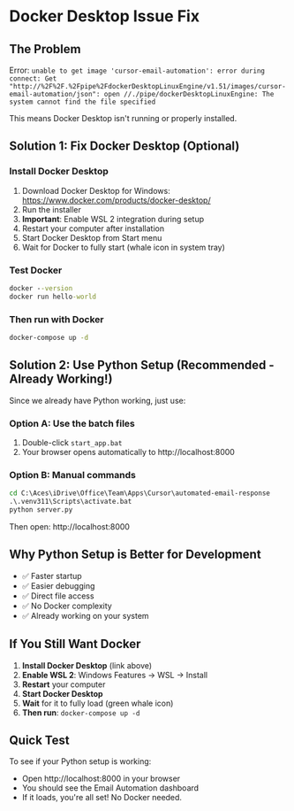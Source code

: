 # Docker Desktop Issue Fix

## The Problem
Error: `unable to get image 'cursor-email-automation': error during connect: Get "http://%2F%2F.%2Fpipe%2FdockerDesktopLinuxEngine/v1.51/images/cursor-email-automation/json": open //./pipe/dockerDesktopLinuxEngine: The system cannot find the file specified`

This means Docker Desktop isn't running or properly installed.

## Solution 1: Fix Docker Desktop (Optional)

### Install Docker Desktop
1. Download Docker Desktop for Windows: https://www.docker.com/products/docker-desktop/
2. Run the installer
3. **Important**: Enable WSL 2 integration during setup
4. Restart your computer after installation
5. Start Docker Desktop from Start menu
6. Wait for Docker to fully start (whale icon in system tray)

### Test Docker
```cmd
docker --version
docker run hello-world
```

### Then run with Docker
```cmd
docker-compose up -d
```

## Solution 2: Use Python Setup (Recommended - Already Working!)

Since we already have Python working, just use:

### Option A: Use the batch files
1. Double-click `start_app.bat`
2. Your browser opens automatically to http://localhost:8000

### Option B: Manual commands
```cmd
cd C:\Aces\iDrive\Office\Team\Apps\Cursor\automated-email-response
.\.venv311\Scripts\activate.bat
python server.py
```

Then open: http://localhost:8000

## Why Python Setup is Better for Development

- ✅ Faster startup
- ✅ Easier debugging
- ✅ Direct file access
- ✅ No Docker complexity
- ✅ Already working on your system

## If You Still Want Docker

1. **Install Docker Desktop** (link above)
2. **Enable WSL 2**: Windows Features → WSL → Install
3. **Restart** your computer
4. **Start Docker Desktop**
5. **Wait** for it to fully load (green whale icon)
6. **Then run**: `docker-compose up -d`

## Quick Test

To see if your Python setup is working:
- Open http://localhost:8000 in your browser
- You should see the Email Automation dashboard
- If it loads, you're all set! No Docker needed.



